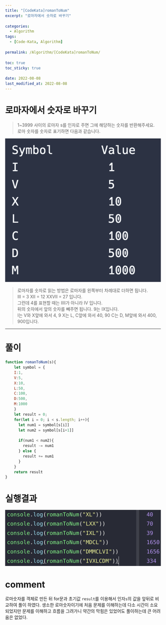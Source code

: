 ```yaml
---
title: "[CodeKata]romanToNum"
excerpt: "로마자에서 숫자로 바꾸기"

categories:
  - Algorithm
tags:
  - [Code-Kata, Algorithm]

permalink: /Algorithm/[CodeKata]romanToNum/

toc: true
toc_sticky: true

date: 2022-08-08
last_modified_at: 2022-08-08
---
```

# 로마자에서 숫자로 바꾸기
> 1~3999 사이의 로마자 s를 인자로 주면 그에 해당하는 숫자를 반환해주세요.\
> 로마 숫자를 숫자로 표기하면 다음과 같습니다.

![](../../assets/images/posts_img/Algorithm_image/2022-08-08-romanToNum1.png)

> 로마자를 숫자로 읽는 방법은 로마자를 왼쪽부터 차례대로 더하면 됩니다.\
> III = 3 XII = 12 XXVII = 27 입니다.\
> 그런데 4를 표현할 때는 IIII가 아니라 IV 입니다.\
>  뒤의 숫자에서 앞의 숫자를 빼주면 됩니다. 9는 IX입니다.\
> I는 V와 X앞에 와서 4, 9 X는 L, C앞에 와서 40, 90 C는 D, M앞에 와서 400, 900입니다.
****
# 풀이

```javascript
function romanToNum(s){
    let symbol = {
    I:1,
    V:5,
    X:10,
    L:50,
    C:100,
    D:500,
    M:1000
    }
    let result = 0;
    for(let i = 0; i < s.length; i++){
      let num1 = symbol[s[i]]
      let num2 = symbol[s[i+1]]

      if(num1 < num2){
        result -= num1
      } else {
        result += num1
      } 
    }
    return result
}
```
# 실행결과
![](../../assets/images/posts_img/Algorithm_image/2022-08-08-romanToNum2.png)

# comment

로마숫자를 객체로 만든 뒤 for문과 초기값 `result`를 이용해서 인자`s`의 값을 앞뒤로 비교하여 풀이 하였다. 생소한 로마숫자이기에 처음 문제를 이해하는데 다소 시간이 소요되었지만 문제를 이해하고 흐름을 그려가니 약간의 막힘은 있었어도 풀이하는데 큰 어려움은 없었다.